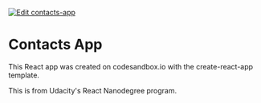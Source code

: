[![Edit contacts-app](https://codesandbox.io/static/img/play-codesandbox.svg)](https://codesandbox.io/s/kjpv2kv2o)

# Contacts App

This React app was created on codesandbox.io with the create-react-app template.

This is from Udacity's React Nanodegree program.
